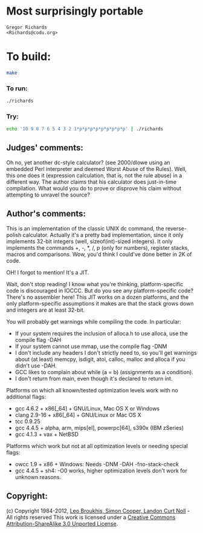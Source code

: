 # Most surprisingly portable

    Gregor Richards  
    <Richards@codu.org>  

# To build:

```sh
make
```

### To run:

```sh
./richards
```

### Try:

```sh
echo '10 9 8 7 6 5 4 3 2 1*p*p*p*p*p*p*p*p*p' | ./richards
```

## Judges' comments:

Oh no, yet another dc-style calculator? (see 2000/dlowe using an embedded Perl
interpreter and deemed Worst Abuse of the Rules). 
Well, this one does it (expression calculation, that is, not the rule abuse) in a different way. 
The author claims that his calculator does just-in-time compilation.
What would you do to prove or disprove his claim without attempting to unravel the source?

## Author's comments:

This is an implementation of the classic UNIX dc command, the reverse-polish
calculator. Actually it's a pretty bad implementation, since it only implements
32-bit integers (well, sizeof(int)-sized integers). It only implements the
commands +, -, *, /, p (only for numbers), register stacks, macros and
comparisons. Wow, you'd think I could've done better in 2K of code.

OH! I forgot to mention! It's a JIT.

Wait, don't stop reading! I know what you're thinking, platform-specific code
is discouraged in IOCCC. But do you see any platform-specific code? There's no
assembler here! This JIT works on a dozen platforms, and the only
platform-specific assumptions it makes are that the stack grows down and
integers are at least 32-bit.

You will probably get warnings while compiling the code. In particular:

 * If your system requires the inclusion of alloca.h to use alloca, use the
   compile flag -DAH
 * If your system cannot use mmap, use the compile flag -DNM
 * I don't include any headers I don't strictly need to, so you'll get warnings
   about (at least) memcpy, isdigit, atoi, calloc, malloc and alloca if you
   didn't use -DAH.
 * GCC likes to complain about while (a = b) (assignments as a condition).
 * I don't return from main, even though it's declared to return int.

Platforms on which all known/tested optimization levels work with no additional
flags:

 * gcc 4.6.2 + x86[_64] + GNU/Linux, Mac OS X or Windows
 * clang 2.9-16 + x86[_64] + GNU/Linux or Mac OS X
 * tcc 0.9.25
 * gcc 4.4.5 + alpha, arm, mips[el], powerpc[64], s390x (IBM zSeries)
 * gcc 4.1.3 + vax + NetBSD

Platforms which work but not at all optimization levels or needing special
flags:

 * owcc 1.9 + x86 + Windows: Needs -DNM -DAH -fno-stack-check
 * gcc 4.4.5 + sh4: -O0 works, higher optimization levels don't work for unknown reasons.

## Copyright:

(c) Copyright 1984-2012, [Leo Broukhis, Simon Cooper, Landon Curt Noll][judges] - All rights reserved
This work is licensed under a [Creative Commons Attribution-ShareAlike 3.0 Unported License][cc].

[judges]: http://www.ioccc.org/judges.html
[cc]: http://creativecommons.org/licenses/by-sa/3.0/
